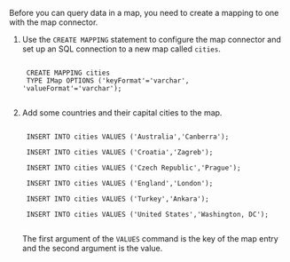 Before you can query data in a map, you need to create a mapping to one with the map connector.

1. Use the `CREATE MAPPING` statement to configure the map connector and set up an SQL connection to a new map called `cities`.

    <code class="execute T2" title="Run command">
    CREATE MAPPING cities
    TYPE IMap OPTIONS ('keyFormat'='varchar', 'valueFormat'='varchar');
    </code>

1. Add some countries and their capital cities to the map.

    <code class="execute T2" title="Run command">
    INSERT INTO cities VALUES ('Australia','Canberra');
    </code>

    <code class="execute T2" title="Run command">
    INSERT INTO cities VALUES ('Croatia','Zagreb');
    </code>

    <code class="execute T2" title="Run command">
    INSERT INTO cities VALUES ('Czech Republic','Prague');
    </code>

    <code class="execute T2" title="Run command">
    INSERT INTO cities VALUES ('England','London');
    </code>

    <code class="execute T2" title="Run command">
    INSERT INTO cities VALUES ('Turkey','Ankara');
    </code>

    <code class="execute T2" title="Run command">
    INSERT INTO cities VALUES ('United States','Washington, DC');
    </code>

    The first argument of the `VALUES` command is the key of the map entry and the second argument is the value.